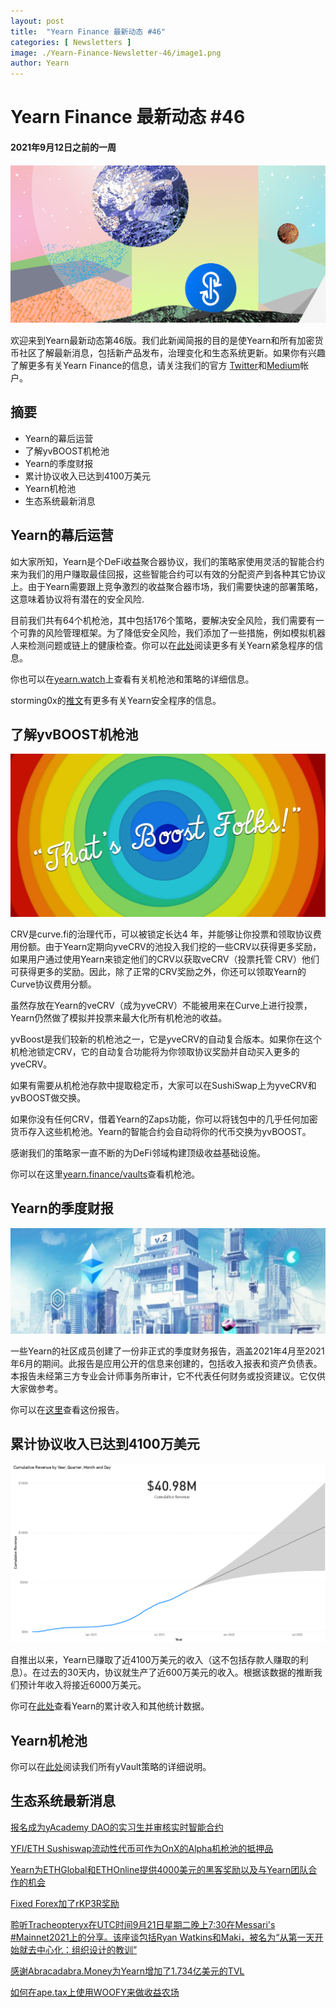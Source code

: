 ```yaml
---
layout: post
title:  "Yearn Finance 最新动态 #46"
categories: [ Newsletters ]
image: ./Yearn-Finance-Newsletter-46/image1.png
author: Yearn
---
```


# Yearn Finance 最新动态 #46
#### 2021年9月12日之前的一周

![](image1.png)

欢迎来到Yearn最新动态第46版。我们此新闻简报的目的是使Yearn和所有加密货币社区了解最新消息，包括新产品发布，治理变化和生态系统更新。如果你有兴趣了解更多有关Yearn Finance的信息，请关注我们的官方 [Twitter](https://twitter.com/iearnfinance)和[Medium](https://medium.com/iearn)帐户。

## **摘要**

- Yearn的幕后运营  
- 了解yvBOOST机枪池  
- Yearn的季度财报  
- 累计协议收入已达到4100万美元   
- Yearn机枪池  
- 生态系统最新消息
    

## **Yearn的幕后运营**

如大家所知，Yearn是个DeFi收益聚合器协议，我们的策略家使用灵活的智能合约来为我们的用户赚取最佳回报，这些智能合约可以有效的分配资产到各种其它协议上。由于Yearn需要跟上竞争激烈的收益聚合器市场，我们需要快速的部署策略，这意味着协议将有潜在的安全风险.

目前我们共有64个机枪池，其中包括176个策略，要解决安全风险，我们需要有一个可靠的风险管理框架。为了降低安全风险，我们添加了一些措施，例如模拟机器人来检测问题或链上的健康检查。你可以在[此处](https://github.com/yearn/yearn-devdocs/blob/master/docs/developers/v2/EMERGENCY.md)阅读更多有关Yearn紧急程序的信息。

你也可以在[yearn.watch](https://yearn.watch/)上查看有关机枪池和策略的详细信息。

storming0x的[推文](https://twitter.com/storming0x/status/1436851219864059906)有更多有关Yearn安全程序的信息。

## **了解yvBOOST机枪池**

![](image2.png)

CRV是curve.fi的治理代币，可以被锁定长达4 年，并能够让你投票和领取协议费用份额。由于Yearn定期向yveCRV的池投入我们挖的一些CRV以获得更多奖励，如果用户通过使用Yearn来锁定他们的CRV以获取veCRV（投票托管 CRV）他们可获得更多的奖励。因此，除了正常的CRV奖励之外，你还可以领取Yearn的Curve协议费用分额。

虽然存放在Yearn的veCRV（成为yveCRV）不能被用来在Curve上进行投票，Yearn仍然做了模拟并投票来最大化所有机枪池的收益。

yvBoost是我们较新的机枪池之一，它是yveCRV的自动复合版本。如果你在这个机枪池锁定CRV，它的自动复合功能将为你领取协议奖励并自动买入更多的yveCRV。

如果有需要从机枪池存款中提取稳定币，大家可以在SushiSwap上为yveCRV和yvBOOST做交换。

如果你没有任何CRV，借着Yearn的Zaps功能，你可以将钱包中的几乎任何加密货币存入这些机枪池。Yearn的智能合约会自动将你的代币交换为yvBOOST。

感谢我们的策略家一直不断的为DeFi邻域构建顶级收益基础设施。

你可以在这里[yearn.finance/vaults](https://yearn.finance/vaults)查看机枪池。

## **Yearn的季度财报**

![](image3.png)

一些Yearn的社区成员创建了一份非正式的季度财务报告，涵盖2021年4月至2021年6月的期间。此报告是应用公开的信息来创建的，包括收入报表和资产负债表。本报告未经第三方专业会计师事务所审计，它不代表任何财务或投资建议。它仅供大家做参考。

你可以在[这里](https://github.com/yearn/yearn-pm/blob/master/financials/reports/2021Q2-yearn-quarterly-report.pdf)查看这份报告。

## **累计协议收入已达到4100万美元**

![](image4.png)

自推出以来，Yearn已赚取了近4100万美元的收入（这不包括存款人赚取的利息）。在过去的30天内，协议就生产了近600万美元的收入。根据该数据的推断我们预计年收入将接近6000万美元。

你可在[此处](https://www.yfistats.com/)查看Yearn的累计收入和其他统计数据。

## **Yearn机枪池**

你可以在[此处](https://medium.com/yearn-state-of-the-vaults/the-vaults-at-yearn-9237905ffed3)阅读我们所有yVault策略的详细说明。

## **生态系统最新消息**

[报名成为yAcademy DAO的实习生并审核实时智能合约](https://twitter.com/yAcademyDAO/status/1435866622556659717)

[YFI/ETH Sushiswap流动性代币可作为OnX的Alpha机枪池的抵押品](https://twitter.com/OnXFinance/status/1435229990681972741)

[Yearn为ETHGlobal和ETHOnline提供4000美元的黑客奖励以及与Yearn团队合作的机会](https://twitter.com/iearnfinance/status/1436302183545196546)

[Fixed Forex加了rKP3R奖励](https://twitter.com/thekeep3r/status/1437402914474037256)

[聆听Tracheopteryx在UTC时间9月21日星期二晚上7:30在Messari's #Mainnet2021上的分享。该座谈包括Ryan Watkins和Maki，被名为“从第一天开始就去中心化：组织设计的教训”](https://twitter.com/tracheopteryx/status/1436257062971977729)

[感谢Abracadabra.Money为Yearn增加了1.734亿美元的TVL](https://twitter.com/danielesesta/status/1437372628054982663?s=20)

[如何在ape.tax上使用WOOFY来做收益农场](https://twitter.com/ape_tax/status/1436908119817211913?s=20)